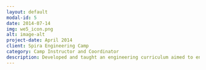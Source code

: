 ```yaml
---
layout: default
modal-id: 5
date: 2014-07-14
img: we5_icon.png
alt: image-alt
project-date: April 2014
client: Spira Engineering Camp 
category: Camp Instructor and Coordinator
description: Developed and taught an engineering curriculum aimed to encourage high school girls to pursue STEM. Communicated with professors and engineering companies to plan presentations and field trips.
---
```

